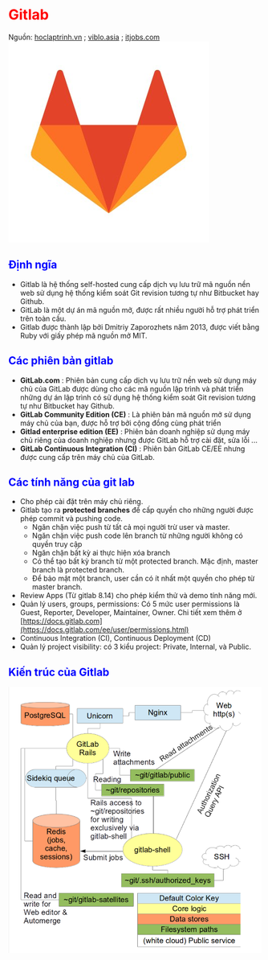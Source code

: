 # <span style="color:red"> Gitlab </span>
Nguồn: [hoclaptrinh.vn](https://hoclaptrinh.vn) ; [viblo.asia](https://viblo.asia/p/tim-hieu-kien-truc-gitlab-BAQ3vVbZvbOr) ; [itjobs.com](http://www.itjobs.com.vn/vi/article/gitlab-gioi-thieu-tinh-nang-kiem-thu-ung-dung-moi-2386)
![alt text](/doc/figure/gitlab.jpg)
## <span style="color:blue"> Định ngĩa </span>

- Gitlab là hệ thống self-hosted cung cấp dịch vụ lưu trữ mã nguồn nền web sử dụng hệ thống kiểm soát Git revision tương tự như Bitbucket hay Github.
- GitLab là một dự án mã nguồn mở, được rất nhiều người hỗ trợ phát triển trên toàn cầu. 
- Gitlab được thành lập bởi Dmitriy Zaporozhets năm 2013, được viết bằng Ruby với giấy phép mã nguồn mở MIT.

## <span style="color:blue"> Các phiên bản gitlab </span>
* **GitLab.com** : Phiên bản cung cấp dịch vụ lưu trữ nền web sử dụng máy chủ của GitLab được dùng cho các mã nguồn lập trình và phát triển những dự án lập trình có sử dụng hệ thống kiểm soát Git revision tương tự như Bitbucket hay Github.
* **GitLab Community Edition (CE)** : Là phiên bản mã nguồn mở sử dụng máy chủ của bạn, được hỗ trợ bởi cộng đồng cùng phát triển
* **Gitlad enterprise edition (EE)** : Phiên bản doanh nghiệp sử dụng máy chủ riêng của doanh nghiệp nhưng được GitLab hỗ trợ cài đặt, sửa lỗi ...
* **GitLab Continuous Integration (CI)** : Phiên bản GitLab CE/EE nhưng được cung cấp trên máy chủ của GitLab.
## <span style="color:blue"> Các tính năng của git lab </span>
- Cho phép cài đặt trên máy chủ riêng.
- Gitlab tạo ra **protected branches** để cấp quyền cho những người được phép commit và pushing code.
    * Ngăn chặn việc push từ tất cả mọi người trừ user và master.
    * Ngăn chặn việc push code lên branch từ những người không có quyền truy cập
    * Ngăn chặn bất kỳ ai thực hiện xóa branch
    * Có thể tạo bất kỳ branch từ một protected branch. Mặc định, master branch là protected branch.
    * Để bảo mật một branch, user cần có ít nhất một quyền cho phép từ master branch.
- Review Apps (Từ gitlab 8.14) cho phép kiểm thử và demo tính năng mới.
- Quản lý users, groups, permissions: Có 5 mức user permissions là Guest, Reporter, Developer, Maintainer, Owner. Chi tiết xem thêm ở [https://docs.gitlab.com](https://docs.gitlab.com/ee/user/permissions.html)
- Continuous Integration (CI), Continuous Deployment (CD) 
- Quản lý project visibility: có 3 kiểu project: Private, Internal, và Public.
## <span style="color:blue"> Kiến trúc của Gitlab </span>
![alt text](/doc/figure/gitlab2.png)